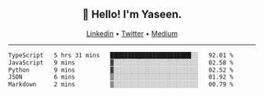<h2 align="center">👋 Hello! I'm Yaseen.</h2>
<p align="center">
  <a href="https://www.linkedin.com/in/yaseenkc/">Linkedin</a> •
  <a href="https://twitter.com/yaseeenkc">Twitter</a> •
  <a href="https://medium.com/@yaseen-kc">Medium</a>
</p>


<!--- 🔭 I’m currently working at []() as an  -->
<!--- - 💬 Ask me about **Javascript, React and Git** -->
<!--- - 📫 How to reach me: [@kc.yaseen](https://instagram.com/kc.yaseen) on Instagram -->
<!--- - ⚡ Fun fact: Big Fan of the :zap: emoji -->

-------

<!--START_SECTION:waka-->

```txt
TypeScript   5 hrs 31 mins   ███████████████████████░░   92.01 %
JavaScript   9 mins          ▓░░░░░░░░░░░░░░░░░░░░░░░░   02.58 %
Python       9 mins          ▓░░░░░░░░░░░░░░░░░░░░░░░░   02.52 %
JSON         6 mins          ▒░░░░░░░░░░░░░░░░░░░░░░░░   01.92 %
Markdown     2 mins          ▒░░░░░░░░░░░░░░░░░░░░░░░░   00.79 %
```

<!--END_SECTION:waka-->
